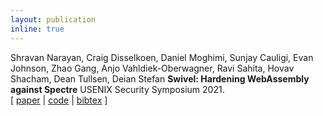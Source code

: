 ```yaml
---
layout: publication
inline: true
---
```

<tr valign="top">
<!-- <td class="bibtexnumber" align="right">
[3]
</td> -->
<td class="bibtexitem">
Shravan Narayan, Craig Disselkoen, Daniel Moghimi, Sunjay Cauligi, Evan Johnson, Zhao Gang, Anjo Vahldiek-Oberwagner, Ravi Sahita, Hovav Shacham, Dean Tullsen, Deian Stefan
<b>Swivel: Hardening WebAssembly against Spectre</b>
USENIX Security Symposium 2021. <br> 
[ 
<a href="https://www.usenix.org/system/files/sec21-narayan.pdf">paper</a>
 | 
<a href="https://github.com/PLSysSec/swivel">code</a>
 | 
<a href="https://cseweb.ucsd.edu//~dstefan/pubs/narayan:2021:swivel.bib">bibtex</a>
]
</td>
</tr>
